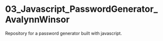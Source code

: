 # 03_Javascript_PasswordGenerator_AvalynnWinsor
Repository for a password generator built with javascript.
